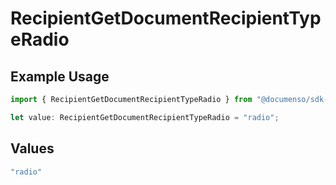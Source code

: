# RecipientGetDocumentRecipientTypeRadio

## Example Usage

```typescript
import { RecipientGetDocumentRecipientTypeRadio } from "@documenso/sdk-typescript/models/operations";

let value: RecipientGetDocumentRecipientTypeRadio = "radio";
```

## Values

```typescript
"radio"
```